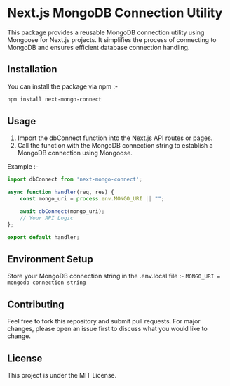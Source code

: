 # Next.js MongoDB Connection Utility

This package provides a reusable MongoDB connection utility using Mongoose for Next.js projects. It simplifies the process of connecting to MongoDB and ensures efficient database connection handling.

## Installation

You can install the package via npm :-
```bash
npm install next-mongo-connect
```

## Usage

1. Import the dbConnect function into the Next.js API routes or pages.
2. Call the function with the MongoDB connection string to establish a MongoDB connection using Mongoose.

Example :-

```javascript
import dbConnect from 'next-mongo-connect';

async function handler(req, res) {
    const mongo_uri = process.env.MONGO_URI || "";

    await dbConnect(mongo_uri);
    // Your API Logic
};

export default handler;
```

## Environment Setup

Store your MongoDB connection string in the .env.local file :-
`
MONGO_URI = mongodb connection string
`

## Contributing

Feel free to fork this repository and submit pull requests. For major changes, please open an issue first to discuss what you would like to change.

## License

This project is under the MIT License.